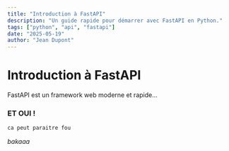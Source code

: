```yaml
---
title: "Introduction à FastAPI"
description: "Un guide rapide pour démarrer avec FastAPI en Python."
tags: ["python", "api", "fastapi"]
date: "2025-05-19"
author: "Jean Dupont"
---
```


# Introduction à FastAPI

FastAPI est un framework web moderne et rapide...

### ET OUI !

```python
ca peut paraitre fou
```

_bakaaa_

